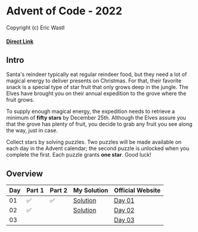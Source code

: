  # Advent of Code - 2022
Copyright (c) Eric Wastl
#### [Direct Link](https://adventofcode.com/2022)

## Intro 
Santa's reindeer typically eat regular reindeer food, but they need a lot of magical energy to deliver presents on Christmas. For that, their favorite snack is a special type of star fruit that only grows deep in the jungle. The Elves have brought you on their annual expedition to the grove where the fruit grows.

To supply enough magical energy, the expedition needs to retrieve a minimum of **fifty stars** by December 25th. Although the Elves assure you that the grove has plenty of fruit, you decide to grab any fruit you see along the way, just in case.

Collect stars by solving puzzles. Two puzzles will be made available on each day in the Advent calendar; the second puzzle is unlocked when you complete the first. Each puzzle grants **one star**. Good luck!

## Overview

| Day | Part 1 | Part 2 | My Solution | Official Website | 
| --- | --- | --- |---| --- |
| 01 | :white_check_mark: | :white_check_mark: | [Solution](Day01/main.py)  | [Day 01](https://adventofcode.com/2022/day/1) |
| 02 | :white_check_mark: |  | [Solution](Day02/main.py)  | [Day 02](https://adventofcode.com/2022/day/2) |
| 03 |  |  |  | [Day 03](https://adventofcode.com/2022/day/3) |
